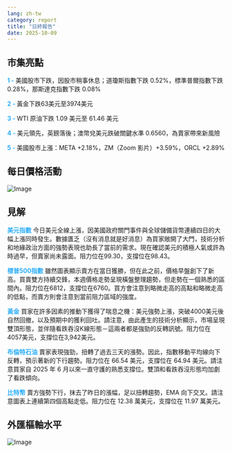 ```yaml
---
lang: zh-tw
category: report
title: "日終報告"
date: 2025-10-09
---
```



<h2>市集亮點</h2>
<strong style="color: #2caef7;">1 - </strong> 美國股市下跌，因股市稍事休息；道瓊斯指數下跌 0.52%，標準普爾指數下跌 0.28%，那斯達克指數下跌 0.08%

<strong style="color: #2caef7;">2 - </strong> 黃金下跌63美元至3974美元

<strong style="color: #2caef7;">3 - </strong> WTI 原油下跌 1.09 美元至 61.46 美元

<strong style="color: #2caef7;">4 - </strong> 美元領先，英鎊落後；澳幣兌美元跌破關鍵水準 0.6560，為賣家帶來新風險

<strong style="color: #2caef7;">5 - </strong> 美國股市上漲：META +2.18%，ZM（Zoom 影片）+3.59%，ORCL +2.89%



<h2>每日價格活動</h2>
<img src="https://markleighedu.github.io/img/Oct-2025/09-Oct-2025/price.jpg" alt="Image"/>

<h2>見解</h2>
<strong style="color: #2caef7;">美元指數</strong> 今日美元全線上漲，因美國政府關門事件與全球儲備貨幣連續四日的大幅上漲同時發生。數據匱乏（沒有消息就是好消息）為買家敞開了大門，技術分析和地緣政治方面的強勢表現也助長了當前的需求。現在確認美元的積極人氣或許為時過早，但賣家尚未露面。阻力位在99.30，支撐位在98.43。

<strong style="color: #2caef7;">標普500指數</strong> 雖然圖表顯示賣方在當日獲勝，但在此之前，價格早盤創下了新高。買賣雙方持續交鋒，本週價格走勢呈現橫盤整理趨勢，但走勢在一個熟悉的區間內。阻力位在6812，支撐位在6760。買方會注意到略微走高的高點和略微走高的低點，而賣方則會注意到當前阻力區域的強度。

<strong style="color: #2caef7;">黃金</strong> 買家在許多因素的推動下獲得了喘息之機：美元強勢上漲，突破4000美元後自然回撤，以及預期中的獲利回吐。請注意，由此產生的技術分析顯示，市場呈現雙頂形態，並伴隨看跌吞沒K線形態－這兩者都是強勁的反轉訊號。阻力位在4057美元，支撐位在3,942美元。

<strong style="color: #2caef7;">布倫特石油</strong> 賣家表現強勁，扭轉了過去三天的漲勢。因此，指數移動平均線向下反轉，預示著新的下行趨勢。阻力位在 66.54 美元，支撐位在 64.94 美元。請注意買家自 2025 年 6 月以來一直守護的熟悉支撐位。雙頂和看跌吞沒形態均加劇了看跌傾向。

<strong style="color: #2caef7;">比特幣</strong> 賣方強勢下行，抹去了昨日的漲幅，足以扭轉趨勢，EMA 向下交叉。請注意圖表上連續第四個高點走低。阻力位在 12.38 萬美元，支撐位在 11.97 萬美元。



<h2>外匯樞軸水平</h2>
<img src="https://markleighedu.github.io/img/Oct-2025/09-Oct-2025/pivot.jpg" alt="Image"/>